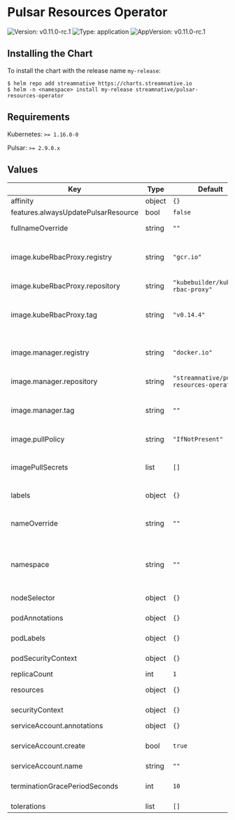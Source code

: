 # Pulsar Resources Operator

![Version: v0.11.0-rc.1](https://img.shields.io/badge/Version-v0.11.0-rc.1-informational?style=flat-square) ![Type: application](https://img.shields.io/badge/Type-application-informational?style=flat-square) ![AppVersion: v0.11.0-rc.1](https://img.shields.io/badge/AppVersion-v0.11.0-rc.1-informational?style=flat-square)

## Installing the Chart

To install the chart with the release name `my-release`:

```console
$ helm repo add streamnative https://charts.streamnative.io
$ helm -n <namespace> install my-release streamnative/pulsar-resources-operator
```

## Requirements

Kubernetes: `>= 1.16.0-0`

Pulsar: `>= 2.9.0.x`

## Values

| Key | Type | Default | Description |
|-----|------|---------|-------------|
| affinity | object | `{}` | Add affinity for pod |
| features.alwaysUpdatePulsarResource | bool | `false` |  |
| fullnameOverride | string | `""` | It will override the name of deployment |
| image.kubeRbacProxy.registry | string | `"gcr.io"` | Specififies the registry of images, especially when user want to use a different image hub |
| image.kubeRbacProxy.repository | string | `"kubebuilder/kube-rbac-proxy"` | The full repo name for image. |
| image.kubeRbacProxy.tag | string | `"v0.14.4"` | Image tag, it can override the image tag whose default is the chart appVersion. |
| image.manager.registry | string | `"docker.io"` | Specififies the registry of images, especially when user want to use a different image hub |
| image.manager.repository | string | `"streamnative/pulsar-resources-operator"` | The full repo name for image. |
| image.manager.tag | string | `""` | Image tag, it can override the image tag whose default is the chart appVersion. |
| image.pullPolicy | string | `"IfNotPresent"` | Image pull policy for the container. |
| imagePullSecrets | list | `[]` | Specifies image pull secrets for private registry, the format is `- name: gcr` |
| labels | object | `{}` | Add labels for the deployment |
| nameOverride | string | `""` | It will override the value of label `app.kubernetes.io/name` on pod |
| namespace | string | `""` | Specifies namespace for the release, it will override the `-n` parameter when it's not empty |
| nodeSelector | object | `{}` | Add NodeSelector for pod schedule |
| podAnnotations | object | `{}` | Add annotations for the deployment pod |
| podLabels | object | `{}` | Add labels for the deployment pod |
| podSecurityContext | object | `{}` | Add security context for pod |
| replicaCount | int | `1` | The replicas of pod |
| resources | object | `{}` | Add resource limits and requests |
| securityContext | object | `{}` | Add security context for container |
| serviceAccount.annotations | object | `{}` |  |
| serviceAccount.create | bool | `true` | Specifies whether a service account should be created |
| serviceAccount.name | string | `""` |  |
| terminationGracePeriodSeconds | int | `10` | The period seconds that pod will be termiated gracefully |
| tolerations | list | `[]` | Add tolerations |